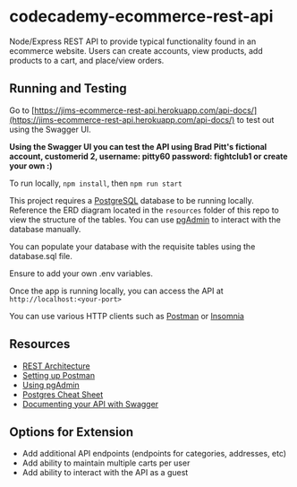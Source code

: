 # codecademy-ecommerce-rest-api
Node/Express REST API to provide typical functionality found in an ecommerce website.  Users can create accounts, view products, add products to a cart, and place/view orders.

## Running and Testing
Go to [https://jims-ecommerce-rest-api.herokuapp.com/api-docs/](https://jims-ecommerce-rest-api.herokuapp.com/api-docs/) to test out using the Swagger UI.

**Using the Swagger UI you can test the API using Brad Pitt's fictional account, customerid 2, username: pitty60 password: fightclub1 or create your own :)**

To run locally, `npm install`, then `npm run start`

This project requires a [PostgreSQL](https://www.postgresql.org/) database to be running locally.  Reference the ERD diagram located in the `resources` folder of this repo to view the structure of the tables.  You can use [pgAdmin](https://www.pgadmin.org/) to interact with the database manually. 

You can populate your database with the requisite tables using the database.sql file. 

Ensure to add your own .env variables.

Once the app is running locally, you can access the API at `http://localhost:<your-port>`

You can use various HTTP clients such as [Postman](https://www.postman.com/) or [Insomnia](https://insomnia.rest/) 

## Resources
- [REST Architecture](https://www.codecademy.com/articles/what-is-rest)
- [Setting up Postman](https://learning.postman.com/docs/getting-started/settings/)
- [Using pgAdmin](https://www.pgadmin.org/docs/pgadmin4/development/getting_started.html)
- [Postgres Cheat Sheet](https://www.postgresqltutorial.com/postgresql-cheat-sheet/)
- [Documenting your API with Swagger](https://swagger.io/resources/articles/documenting-apis-with-swagger/)

## Options for Extension
- Add additional API endpoints (endpoints for categories, addresses, etc)
- Add ability to maintain multiple carts per user
- Add ability to interact with the API as a guest